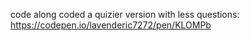 code along 
coded a quizier version with less questions:
https://codepen.io/lavenderic7272/pen/KLOMPb
